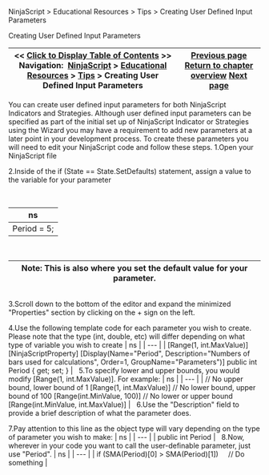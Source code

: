 ﻿
NinjaScript > Educational Resources > Tips > Creating User Defined Input Parameters

Creating User Defined Input Parameters

| << [Click to Display Table of Contents](creating_user_defined_input_pa.md) >> **Navigation:**     [NinjaScript](ninjascript-1.md) > [Educational Resources](educational_resources-1.md) > [Tips](tips-1.md) > Creating User Defined Input Parameters | [Previous page](checking_for_null_references-1.md) [Return to chapter overview](tips-1.md) [Next page](debugging_your_ninjascript_cod-1.md) |
| --- | --- |
You can create user defined input parameters for both NinjaScript Indicators and Strategies. Although user defined input parameters can be specified as part of the initial set up of NinjaScript Indicator or Strategies using the Wizard you may have a requirement to add new parameters at a later point in your development process. To create these parameters you will need to edit your NinjaScript code and follow these steps.
1.Open your NinjaScript file

2.Inside of the if (State == State.SetDefaults) statement, assign a value to the variable for your parameter

 

| ns |
| --- |
| Period = 5; |
 

| Note: This is also where you set the default value for your parameter. |
| --- |
## 
3.Scroll down to the bottom of the editor and expand the minimized "Properties" section by clicking on the + sign on the left.

4.Use the following template code for each parameter you wish to create. Please note that the type (int, double, etc) will differ depending on what type of variable you wish to create
| ns |
| --- |
| [Range(1, int.MaxValue)] [NinjaScriptProperty] [Display(Name="Period", Description="Numbers of bars used for calculations", Order=1, GroupName="Parameters")] public int Period { get; set; } |
 
5.To specify lower and upper bounds, you would modify [Range(1, int.MaxValue)]. For example:
| ns |
| --- |
| // No upper bound, lower bound of 1 [Range(1, int.MaxValue)] // No lower bound, upper bound of 100 [Range(int.MinValue, 100)] // No lower or upper bound [Range(int.MinValue, int.MaxValue)] |
 
6.Use the "Description" field to provide a brief description of what the parameter does.

7.Pay attention to this line as the object type will vary depending on the type of parameter you wish to make:
| ns |
| --- |
| public int Period |
 
8.Now, wherever in your code you want to call the user-definable parameter, just use "Period".
| ns |
| --- |
| if (SMA(Period)[0] > SMA(Period)[1])      // Do something |
